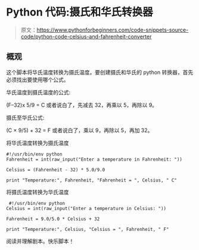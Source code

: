 # Python 代码:摄氏和华氏转换器

> 原文：<https://www.pythonforbeginners.com/code-snippets-source-code/python-code-celsius-and-fahrenheit-converter>

## 概观

这个脚本将华氏温度转换为摄氏温度。要创建摄氏和华氏的 python 转换器，首先必须找出要使用哪个公式。

华氏温度到摄氏温度的公式:

(F–32)x 5/9 = C 或者说白了，先减去 32，再乘以 5，再除以 9。

摄氏至华氏公式:

(C × 9/5) + 32 = F 或者说白了，乘以 9，再除以 5，再加 32。

将华氏温度转换为摄氏温度

```
#!/usr/bin/env python
Fahrenheit = int(raw_input("Enter a temperature in Fahrenheit: "))

Celsius = (Fahrenheit - 32) * 5.0/9.0

print "Temperature:", Fahrenheit, "Fahrenheit = ", Celsius, " C" 
```

将摄氏温度转换为华氏温度

```
 #!/usr/bin/env python
Celsius = int(raw_input("Enter a temperature in Celsius: "))

Fahrenheit = 9.0/5.0 * Celsius + 32

print "Temperature:", Celsius, "Celsius = ", Fahrenheit, " F" 
```

阅读并理解剧本。快乐脚本！